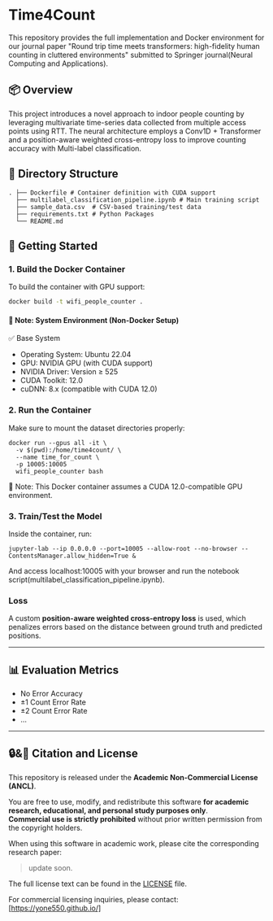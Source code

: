 # Time4Count

This repository provides the full implementation and Docker environment for our journal paper "Round trip time meets transformers: high-fidelity human counting in cluttered environments" submitted to Springer journal(Neural Computing and Applications).

## 📦 Overview

This project introduces a novel approach to indoor people counting by leveraging multivariate time-series data collected from multiple access points using RTT. The neural architecture employs a Conv1D + Transformer and a position-aware weighted cross-entropy loss to improve counting accuracy with Multi-label classification.

## 📁 Directory Structure
```
. ├── Dockerfile # Container definition with CUDA support 
  ├── multilabel_classification_pipeline.ipynb # Main training script 
  ├── sample_data.csv  # CSV-based training/test data 
  ├── requirements.txt # Python Packages
  └── README.md
```


## 🚀 Getting Started

### 1. Build the Docker Container

To build the container with GPU support:

```bash
docker build -t wifi_people_counter .
```

#### 📌 Note: System Environment (Non-Docker Setup)

✅ Base System

 - Operating System: Ubuntu 22.04
 - GPU: NVIDIA GPU (with CUDA support)
 - NVIDIA Driver: Version ≥ 525
 - CUDA Toolkit: 12.0
 - cuDNN: 8.x (compatible with CUDA 12.0)

### 2. Run the Container
Make sure to mount the dataset directories properly:

```
docker run --gpus all -it \
  -v $(pwd):/home/time4count/ \
  --name time_for_count \
  -p 10005:10005
  wifi_people_counter bash
```

📌 Note: This Docker container assumes a CUDA 12.0-compatible GPU environment.

### 3. Train/Test the Model
Inside the container, run:

```
jupyter-lab --ip 0.0.0.0 --port=10005 --allow-root --no-browser --ContentsManager.allow_hidden=True &
```
And access localhost:10005 with your browser and run the notebook script(multilabel_classification_pipeline.ipynb).


### Loss

A custom **position-aware weighted cross-entropy loss** is used, which penalizes errors based on the distance between ground truth and predicted positions.

---

## 📊 Evaluation Metrics

- No Error Accuracy  
- ±1 Count Error Rate  
- ±2 Count Error Rate  
- ...

---


## 🔒&📝 Citation and License

This repository is released under the **Academic Non-Commercial License (ANCL)**.

You are free to use, modify, and redistribute this software **for academic research, educational, and personal study purposes only**.  
**Commercial use is strictly prohibited** without prior written permission from the copyright holders.

When using this software in academic work, please cite the corresponding research paper:

> update soon.

The full license text can be found in the [LICENSE](./LICENSE) file.

For commercial licensing inquiries, please contact: [https://yone550.github.io/]